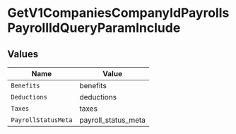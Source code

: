 # GetV1CompaniesCompanyIdPayrollsPayrollIdQueryParamInclude


## Values

| Name                | Value               |
| ------------------- | ------------------- |
| `Benefits`          | benefits            |
| `Deductions`        | deductions          |
| `Taxes`             | taxes               |
| `PayrollStatusMeta` | payroll_status_meta |